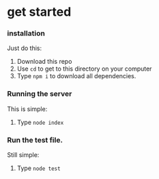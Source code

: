 # get started

### installation

Just do this:

1. Download this repo
1. Use `cd` to get to this directory on your computer
1. Type `npm i` to download all dependencies.

### Running the server

This is simple:

1. Type `node index`

### Run the test file.

Still simple:

1. Type `node test`
